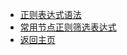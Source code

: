 <!-- regex/_sidebar.md -->
* [正则表达式语法](regex/doc.md)
* [常用节点正则筛选表达式](regex/use.md)
* [返回主页](/?id=tool)
